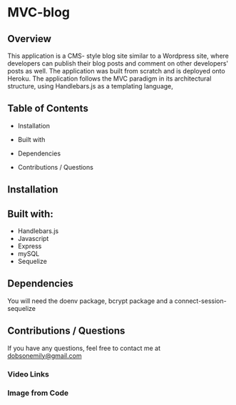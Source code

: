 # MVC-blog

## Overview 
 This application is a CMS- style blog site similar to a Wordpress site, where developers can publish their blog posts and comment on other developers' posts as well. The application was built from scratch and is deployed onto Heroku. The application follows the MVC paradigm in its architectural structure, using Handlebars.js as a templating language, 

## Table of Contents

* Installation

* Built with

* Dependencies

* Contributions /  Questions
 
## Installation

## Built with:
- Handlebars.js
- Javascript
- Express
- mySQL
- Sequelize

## Dependencies
  You will need the doenv package, bcrypt package and a connect-session-sequelize

## Contributions / Questions
 If you have any questions, feel free to contact me at dobsonemily@gmail.com


### Video Links


### Image from Code
